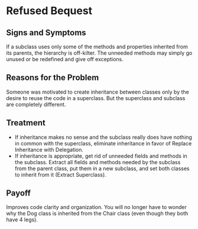 Refused Bequest
===============

Signs and Symptoms
------------------

If a subclass uses only some of the methods and properties inherited from its parents, the hierarchy is off-kilter. The unneeded methods may simply go unused or be redefined and give off exceptions.

Reasons for the Problem
-----------------------

Someone was motivated to create inheritance between classes only by the desire to reuse the code in a superclass. But the superclass and subclass are completely different.

Treatment
---------

- If inheritance makes no sense and the subclass really does have nothing in common with the superclass, eliminate inheritance in favor of Replace Inheritance with Delegation.
- If inheritance is appropriate, get rid of unneeded fields and methods in the subclass. Extract all fields and methods needed by the subclass from the parent class, put them in a new subclass, and set both classes to inherit from it (Extract Superclass).

Payoff
------

Improves code clarity and organization. You will no longer have to wonder why the Dog class is inherited from the Chair class (even though they both have 4 legs).
